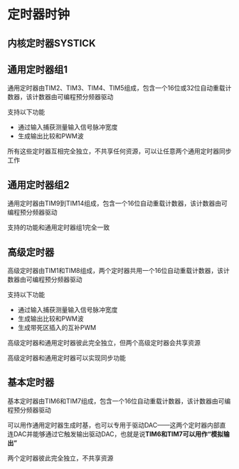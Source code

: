 # 定时器时钟







## 内核定时器SYSTICK









## 通用定时器组1

通用定时器由TIM2、TIM3、TIM4、TIM5组成，包含一个16位或32位自动重载计数器，该计数器由可编程预分频器驱动

支持以下功能

* 通过输入捕获测量输入信号脉冲宽度
* 生成输出比较和PWM波

所有这些定时器互相完全独立，不共享任何资源，可以让任意两个通用定时器同步工作



## 通用定时器组2

通用定时器由TIM9到TIM14组成，包含一个16位自动重载计数器，该计数器由可编程预分频器驱动

支持的功能和通用定时器组1完全一致







## 高级定时器

高级定时器由TIM1和TIM8组成，两个定时器共用一个16位自动重载计数器，该计数器由可编程预分频器驱动

支持以下功能

* 通过输入捕获测量输入信号脉冲宽度
* 生成输出比较和PWM波
* 生成带死区插入的互补PWM

高级定时器和通用定时器彼此完全独立，但两个高级定时器会共享资源

高级定时器和通用定时器可以实现同步功能







## 基本定时器

基本定时器由TIM6和TIM7组成，包含一个16位自动重载计数器，该计数器由可编程预分频器驱动

可以用作通用定时器生成时基，也可以专用于驱动DAC——这两个定时器内部直连DAC并能够通过它触发输出驱动DAC，也就是说**TIM6和TIM7可以用作“模拟输出”**

两个定时器彼此完全独立，不共享资源







